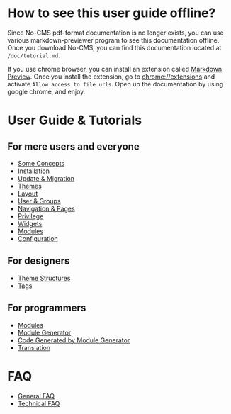 How to see this user guide offline?
===================================
Since No-CMS pdf-format documentation is no longer exists, you can use various markdown-previewer program to see this documentation offline. Once you download No-CMS, you can find this documentation located at `/doc/tutorial.md`.

If you use chrome browser, you can install an extension called [Markdown Preview](https://chrome.google.com/webstore/detail/markdown-preview/jmchmkecamhbiokiopfpnfgbidieafmd?hl=en). Once you install the extension, go to [chrome://extensions](chrome://extensions) and activate `Allow access to file urls`. Open up the documentation by using google chrome, and enjoy.

User Guide & Tutorials
=======================

For mere users and everyone
---------------------------
* [Some Concepts](tutorial/user_concepts.md)
* [Installation](tutorial/user_installation.md)
* [Update & Migration](tutorial/user_update_and_migration.md)
* [Themes](tutorial/user_themes.md)
* [Layout](tutorial/user_layout.md)
* [User & Groups](tutorial/user_user_and_group.md)
* [Navigation & Pages](tutorial/user_navigation.md)
* [Privilege](tutorial/user_privilege.md)
* [Widgets](tutorial/user_widget.md)
* [Modules](tutorial/user_modules.md)
* [Configuration](tutorial/user_configuration.md)

For designers
-------------
* [Theme Structures](tutorial/designer_themes.md)
* [Tags](tutorial/designer_tags.md)

For programmers
---------------
* [Modules](tutorial/programmer_modules.md)
* [Module Generator](tutorial/programmer_module_generator.md)
* [Code Generated by Module Generator](tutorial/programmer_module_generated_by_module_generator.md)
* [Translation](tutorial/programmer_translation.md)

FAQ
====
* [General FAQ](faq/general.md)
* [Technical FAQ](faq/technical.md)
